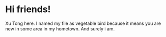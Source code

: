 # Hi friends!
Xu Tong here. I named my file as vegetable bird because it means you are new in some area in my hometown. 
And surely i am.
